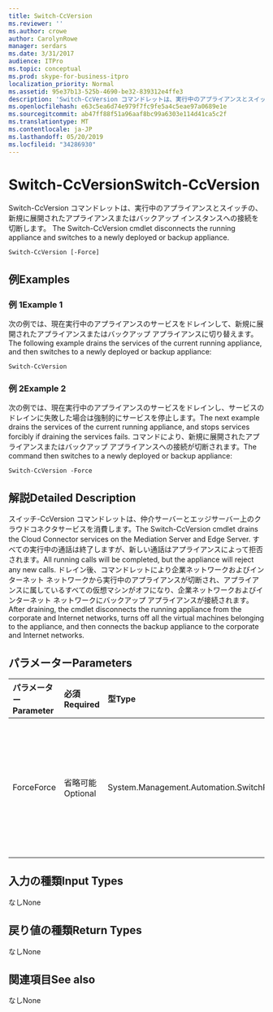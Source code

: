 ```yaml
---
title: Switch-CcVersion
ms.reviewer: ''
ms.author: crowe
author: CarolynRowe
manager: serdars
ms.date: 3/31/2017
audience: ITPro
ms.topic: conceptual
ms.prod: skype-for-business-itpro
localization_priority: Normal
ms.assetid: 95e37b13-525b-4690-be32-839312e4ffe3
description: 'Switch-CcVersion コマンドレットは、実行中のアプライアンスとスイッチの、新規に展開されたアプライアンスまたはバックアップ インスタンスへの接続を切断します。 '
ms.openlocfilehash: e63c5ea6d74e979f7fc9fe5a4c5eae97a0689e1e
ms.sourcegitcommit: ab47ff88f51a96aaf8bc99a6303e114d41ca5c2f
ms.translationtype: MT
ms.contentlocale: ja-JP
ms.lasthandoff: 05/20/2019
ms.locfileid: "34286930"
---
```

# <a name="switch-ccversion"></a><span data-ttu-id="586a0-103">Switch-CcVersion</span><span class="sxs-lookup"><span data-stu-id="586a0-103">Switch-CcVersion</span></span>
 
<span data-ttu-id="586a0-104">Switch-CcVersion コマンドレットは、実行中のアプライアンスとスイッチの、新規に展開されたアプライアンスまたはバックアップ インスタンスへの接続を切断します。 </span><span class="sxs-lookup"><span data-stu-id="586a0-104">The Switch-CcVersion cmdlet disconnects the running appliance and switches to a newly deployed or backup appliance.</span></span> 
  
```
Switch-CcVersion [-Force]
```

## <a name="examples"></a><span data-ttu-id="586a0-105">例</span><span class="sxs-lookup"><span data-stu-id="586a0-105">Examples</span></span>
<span data-ttu-id="586a0-106"><a name="Examples"> </a></span><span class="sxs-lookup"><span data-stu-id="586a0-106"></span></span>

### <a name="example-1"></a><span data-ttu-id="586a0-107">例 1</span><span class="sxs-lookup"><span data-stu-id="586a0-107">Example 1</span></span>

<span data-ttu-id="586a0-108">次の例では、現在実行中のアプライアンスのサービスをドレインして、新規に展開されたアプライアンスまたはバックアップ アプライアンスに切り替えます。</span><span class="sxs-lookup"><span data-stu-id="586a0-108">The following example drains the services of the current running appliance, and then switches to a newly deployed or backup appliance:</span></span>
  
```
Switch-CcVersion
```

### <a name="example-2"></a><span data-ttu-id="586a0-109">例 2</span><span class="sxs-lookup"><span data-stu-id="586a0-109">Example 2</span></span>

<span data-ttu-id="586a0-110">次の例では、現在実行中のアプライアンスのサービスをドレインし、サービスのドレインに失敗した場合は強制的にサービスを停止します。</span><span class="sxs-lookup"><span data-stu-id="586a0-110">The next example drains the services of the current running appliance, and stops services forcibly if draining the services fails.</span></span> <span data-ttu-id="586a0-111">コマンドにより、新規に展開されたアプライアンスまたはバックアップ アプライアンスへの接続が切断されます。</span><span class="sxs-lookup"><span data-stu-id="586a0-111">The command then switches to a newly deployed or backup appliance:</span></span>
  
```
Switch-CcVersion -Force
```

## <a name="detailed-description"></a><span data-ttu-id="586a0-112">解説</span><span class="sxs-lookup"><span data-stu-id="586a0-112">Detailed Description</span></span>
<span data-ttu-id="586a0-113"><a name="DetailedDescription"> </a></span><span class="sxs-lookup"><span data-stu-id="586a0-113"></span></span>

<span data-ttu-id="586a0-114">スイッチ-CcVersion コマンドレットは、仲介サーバーとエッジサーバー上のクラウドコネクタサービスを消費します。</span><span class="sxs-lookup"><span data-stu-id="586a0-114">The Switch-CcVersion cmdlet drains the Cloud Connector services on the Mediation Server and Edge Server.</span></span> <span data-ttu-id="586a0-115">すべての実行中の通話は終了しますが、新しい通話はアプライアンスによって拒否されます。</span><span class="sxs-lookup"><span data-stu-id="586a0-115">All running calls will be completed, but the appliance will reject any new calls.</span></span> <span data-ttu-id="586a0-116">ドレイン後、コマンドレットにより企業ネットワークおよびインターネット ネットワークから実行中のアプライアンスが切断され、アプライアンスに属しているすべての仮想マシンがオフになり、企業ネットワークおよびインターネット ネットワークにバックアップ アプライアンスが接続されます。</span><span class="sxs-lookup"><span data-stu-id="586a0-116">After draining, the cmdlet disconnects the running appliance from the corporate and Internet networks, turns off all the virtual machines belonging to the appliance, and then connects the backup appliance to the corporate and Internet networks.</span></span>
  
## <a name="parameters"></a><span data-ttu-id="586a0-117">パラメーター</span><span class="sxs-lookup"><span data-stu-id="586a0-117">Parameters</span></span>
<span data-ttu-id="586a0-118"><a name="DetailedDescription"> </a></span><span class="sxs-lookup"><span data-stu-id="586a0-118"></span></span>

|<span data-ttu-id="586a0-119">**パラメーター**</span><span class="sxs-lookup"><span data-stu-id="586a0-119">**Parameter**</span></span>|<span data-ttu-id="586a0-120">**必須**</span><span class="sxs-lookup"><span data-stu-id="586a0-120">**Required**</span></span>|<span data-ttu-id="586a0-121">**型**</span><span class="sxs-lookup"><span data-stu-id="586a0-121">**Type**</span></span>|<span data-ttu-id="586a0-122">**説明**</span><span class="sxs-lookup"><span data-stu-id="586a0-122">**Description**</span></span>|
|:-----|:-----|:-----|:-----|
| <span data-ttu-id="586a0-123">Force</span><span class="sxs-lookup"><span data-stu-id="586a0-123">Force</span></span> <br/> | <span data-ttu-id="586a0-124">省略可能</span><span class="sxs-lookup"><span data-stu-id="586a0-124">Optional</span></span> <br/> |<span data-ttu-id="586a0-125">System.Management.Automation.SwitchParameter</span><span class="sxs-lookup"><span data-stu-id="586a0-125">System.Management.Automation.SwitchParameter</span></span>  <br/> | <span data-ttu-id="586a0-126"> サービスのドレインに失敗した場合は強制的にサービスを停止します。</span><span class="sxs-lookup"><span data-stu-id="586a0-126">Stops services forcibly if draining the services fails.</span></span> <br/> |
   
## <a name="input-types"></a><span data-ttu-id="586a0-127">入力の種類</span><span class="sxs-lookup"><span data-stu-id="586a0-127">Input Types</span></span>
<span data-ttu-id="586a0-128"><a name="InputTypes"> </a></span><span class="sxs-lookup"><span data-stu-id="586a0-128"></span></span>

<span data-ttu-id="586a0-129">なし</span><span class="sxs-lookup"><span data-stu-id="586a0-129">None</span></span>
  
## <a name="return-types"></a><span data-ttu-id="586a0-130">戻り値の種類</span><span class="sxs-lookup"><span data-stu-id="586a0-130">Return Types</span></span>
<span data-ttu-id="586a0-131"><a name="ReturnTypes"> </a></span><span class="sxs-lookup"><span data-stu-id="586a0-131"></span></span>

<span data-ttu-id="586a0-132">なし</span><span class="sxs-lookup"><span data-stu-id="586a0-132">None</span></span>
  
## <a name="see-also"></a><span data-ttu-id="586a0-133">関連項目</span><span class="sxs-lookup"><span data-stu-id="586a0-133">See also</span></span>
<span data-ttu-id="586a0-134"><a name="ReturnTypes"> </a></span><span class="sxs-lookup"><span data-stu-id="586a0-134"></span></span>

<span data-ttu-id="586a0-135">なし</span><span class="sxs-lookup"><span data-stu-id="586a0-135">None</span></span>
  

